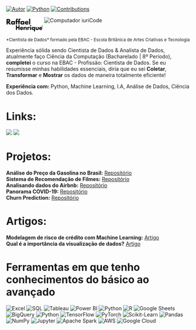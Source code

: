 [![Autor](https://img.shields.io/badge/autor-rhfariasn-red.svg)](https://shields.io/)
[![Python](https://img.shields.io/badge/python-3.7+-blue.svg)](https://shields.io/)
[![Contributions](https://img.shields.io/badge/contributions-bem_vindo-green.svg)](https://shields.io/)

<img src="https://raw.githubusercontent.com/MicaelliMedeiros/micaellimedeiros/master/image/computer-illustration.png" min-width="400px" max-width="400px" width="400px" align="right" alt="Computador iuriCode">

<img alt="Colaboratory logo" width="20%" src="https://raw.githubusercontent.com/raffaelhfarias/raffaelhfarias/refs/heads/main/raffaelhenrique.png">
<sub>*Cientista de Dados* formado pela EBAC - Escola Britânica de Artes Criativas e Tecnologia</sub>

Experiência sólida sendo Cientista de Dados & Analista de Dados, atualmente faço Ciência da Computação (Bacharelado | 8º Período), **completei** o curso na EBAC - Profissão: Cientista de Dados. Se eu resumisse minhas habilidades essenciais, diria que eu sei **Coletar**, **Transformar** e **Mostrar** os dados de maneira totalmente eficiente!

**Experiência com:**
Python, Machine Learning, I.A, Análise de Dados, Ciência dos Dados.

# Links:

<a href="https://www.linkedin.com/in/raffael-henrique-59922520a/" alt="Linkedin">
<img src="https://img.shields.io/badge/LinkedIn-0077B5?style=for-the-badge&logo=linkedin&logoColor=white" /></a>

<a href="mailto:raffaelhfarias@gmail.com" alt="Gmail">
<img src="https://img.shields.io/badge/Gmail-D14836?style=for-the-badge&logo=gmail&logoColor=white" /></a>  

# Projetos:

**Análise do Preço da Gasolina no Brasil:** [Repositório](https://github.com/raffaelhfarias/gasolina-preco)<br>
**Sistema de Recomendação de Filmes:** [Repositório](https://github.com/raffaelhfarias/recomenda-o)<br>
**Analisando dados do Airbnb:** [Repositório](https://github.com/raffaelhfarias/Dados_Airbnb)<br>
**Panorama COVID-19:** [Repositório](https://github.com/raffaelhfarias/Panorama_COVID-19)<br>
**Churn Prediction:** [Repositório](https://github.com/raffaelhfarias/churnPrediction)

# Artigos:

**Modelagem de risco de crédito com Machine Learning:** [Artigo](https://www.linkedin.com/pulse/modelagem-de-risco-cr%25C3%25A9dito-com-machine-learning-raffael-henrique/?trackingId=B0yknWluRGyXBPjCk0fO%2BA%3D%3D)<br>
**Qual é a importância da visualização de dados?** [Artigo](https://www.linkedin.com/pulse/qual-%25C3%25A9-import%25C3%25A2ncia-da-visualiza%25C3%25A7%25C3%25A3o-de-dados-raffael-henrique/?trackingId=Zm%2FYj9F8RPauE9VvorbeNQ%3D%3D)

# Ferramentas em que tenho conhecimentos do básico ao avançado

![Excel](https://img.shields.io/badge/Excel-217346?style=for-the-badge&logo=microsoft-excel&logoColor=white)
![SQL](https://img.shields.io/badge/SQL-4479A1?style=for-the-badge&logo=amazon-dynamodb&logoColor=white)
![Tableau](https://img.shields.io/badge/Tableau-E9762B?style=for-the-badge&logo=tableau&logoColor=white)
![Power BI](https://img.shields.io/badge/Power_BI-F2C811?style=for-the-badge&logo=powerbi&logoColor=black)
![Python](https://img.shields.io/badge/Python-3776AB?style=for-the-badge&logo=python&logoColor=white)
![R](https://img.shields.io/badge/R-276DC3?style=for-the-badge&logo=r-project&logoColor=white)
![Google Sheets](https://img.shields.io/badge/Google%20Sheets-34A853?style=for-the-badge&logo=google-sheets&logoColor=white)
![BigQuery](https://img.shields.io/badge/BigQuery-4285F4?style=for-the-badge&logo=google-bigquery&logoColor=white)
![Python](https://img.shields.io/badge/Python-3776AB?style=for-the-badge&logo=python&logoColor=white)
![TensorFlow](https://img.shields.io/badge/TensorFlow-FF6F00?style=for-the-badge&logo=tensorflow&logoColor=white)
![PyTorch](https://img.shields.io/badge/PyTorch-EE4C2C?style=for-the-badge&logo=pytorch&logoColor=white)
![Scikit-Learn](https://img.shields.io/badge/Scikit_Learn-F7931E?style=for-the-badge&logo=scikit-learn&logoColor=white)
![Pandas](https://img.shields.io/badge/Pandas-150458?style=for-the-badge&logo=pandas&logoColor=white)
![NumPy](https://img.shields.io/badge/NumPy-013243?style=for-the-badge&logo=numpy&logoColor=white)
![Jupyter](https://img.shields.io/badge/Jupyter-F37626?style=for-the-badge&logo=jupyter&logoColor=white)
![Apache Spark](https://img.shields.io/badge/Spark-E25A1C?style=for-the-badge&logo=apache-spark&logoColor=white)
![AWS](https://img.shields.io/badge/AWS-232F3E?style=for-the-badge&logo=amazon-aws&logoColor=white)
![Google Cloud](https://img.shields.io/badge/Google_Cloud-4285F4?style=for-the-badge&logo=google-cloud&logoColor=white)
